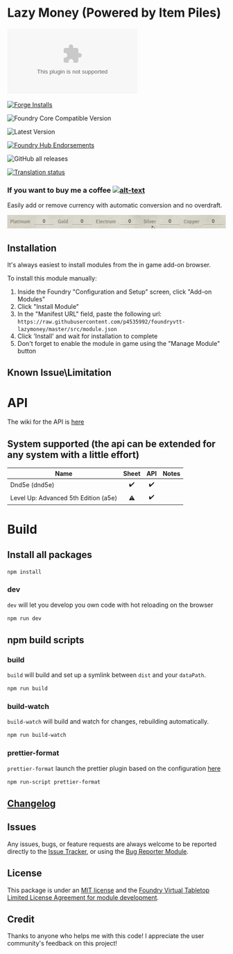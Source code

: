# Lazy Money (Powered by Item Piles)

![Latest Release Download Count](https://img.shields.io/github/downloads/p4535992/foundryvtt-lazymoney/latest/module.zip?color=2b82fc&label=DOWNLOADS&style=for-the-badge)

[![Forge Installs](https://img.shields.io/badge/dynamic/json?label=Forge%20Installs&query=package.installs&suffix=%25&url=https%3A%2F%2Fforge-vtt.com%2Fapi%2Fbazaar%2Fpackage%2Flazymoney&colorB=006400&style=for-the-badge)](https://forge-vtt.com/bazaar#package=lazymoney)

![Foundry Core Compatible Version](https://img.shields.io/badge/dynamic/json.svg?url=https%3A%2F%2Fraw.githubusercontent.com%2Fp4535992%2Ffoundryvtt-lazymoney%2Fmaster%2Fsrc%2Fmodule.json&label=Foundry%20Version&query=$.compatibility.verified&colorB=orange&style=for-the-badge)

![Latest Version](https://img.shields.io/badge/dynamic/json.svg?url=https%3A%2F%2Fraw.githubusercontent.com%2Fp4535992%2Ffoundryvtt-lazymoney%2Fmaster%2Fsrc%2Fmodule.json&label=Latest%20Release&prefix=v&query=$.version&colorB=red&style=for-the-badge)

[![Foundry Hub Endorsements](https://img.shields.io/endpoint?logoColor=white&url=https%3A%2F%2Fwww.foundryvtt-hub.com%2Fwp-json%2Fhubapi%2Fv1%2Fpackage%2Flazymoney%2Fshield%2Fendorsements&style=for-the-badge)](https://www.foundryvtt-hub.com/package/lazymoney/)

![GitHub all releases](https://img.shields.io/github/downloads/p4535992/foundryvtt-lazymoney/total?style=for-the-badge)

[![Translation status](https://weblate.foundryvtt-hub.com/widgets/lazymoney/-/287x66-black.png)](https://weblate.foundryvtt-hub.com/engage/lazymoney/)

### If you want to buy me a coffee [![alt-text](https://img.shields.io/badge/-Patreon-%23ff424d?style=for-the-badge)](https://www.patreon.com/p4535992)

Easily add or remove currency with automatic conversion and no overdraft.

![img](wiki/IUml0iX.gif)

## Installation

It's always easiest to install modules from the in game add-on browser.

To install this module manually:
1.  Inside the Foundry "Configuration and Setup" screen, click "Add-on Modules"
2.  Click "Install Module"
3.  In the "Manifest URL" field, paste the following url:
`https://raw.githubusercontent.com/p4535992/foundryvtt-lazymoney/master/src/module.json`
4.  Click 'Install' and wait for installation to complete
5.  Don't forget to enable the module in game using the "Manage Module" button

## Known Issue\Limitation

# API

The wiki for the API is [here](wiki/api.md)

## System supported (the api can be extended for any system with a little effort)

| **Name**         | Sheet              |  API      | Notes      |
| ---------------- | :----------------: | :-------: | ---------- |
| Dnd5e (dnd5e)    | :heavy_check_mark: | :heavy_check_mark: | |
| Level Up: Advanced 5th Edition (a5e)  | :warning: | :heavy_check_mark: |            |

# Build

## Install all packages

```bash
npm install
```

### dev

`dev` will let you develop you own code with hot reloading on the browser

```bash
npm run dev
```

## npm build scripts

### build

`build` will build and set up a symlink between `dist` and your `dataPath`.

```bash
npm run build
```

### build-watch

`build-watch` will build and watch for changes, rebuilding automatically.

```bash
npm run build-watch
```

### prettier-format

`prettier-format` launch the prettier plugin based on the configuration [here](./.prettierrc)

```bash
npm run-script prettier-format
```

## [Changelog](./CHANGELOG.md)

## Issues

Any issues, bugs, or feature requests are always welcome to be reported directly to the [Issue Tracker](https://github.com/p4535992/foundryvtt-lazymoney/issues ), or using the [Bug Reporter Module](https://foundryvtt.com/packages/bug-reporter/).

## License

This package is under an [MIT license](LICENSE) and the [Foundry Virtual Tabletop Limited License Agreement for module development](https://foundryvtt.com/article/license/).


## Credit

Thanks to anyone who helps me with this code! I appreciate the user community's feedback on this project!
